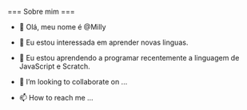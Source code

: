 === Sobre mim ===
- 👋 Olá, meu nome é @Milly
- 👀 Eu estou interessada em aprender novas linguas.
- 🌱 Eu estou aprendendo a programar recentemente a linguagem de JavaScript e Scratch.


- 💞️ I’m looking to collaborate on ...
- 📫 How to reach me ...

<!---
MillyLaise/MillyLaise is a ✨ special ✨ repository because its `README.md` (this file) appears on your GitHub profile.
You can click the Preview link to take a look at your changes.
--->
